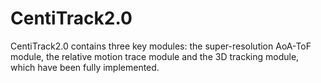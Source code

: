 # CentiTrack2.0
CentiTrack2.0 contains three key modules: the super-resolution AoA-ToF module, the relative motion trace module and the 3D tracking module, which have been fully implemented.
